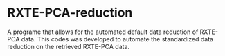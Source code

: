 # RXTE-PCA-reduction
A programe  that allows for the automated default data reduction of RXTE-PCA data. This codes was developed to automate the standardized data reduction on the retrieved RXTE-PCA data.

